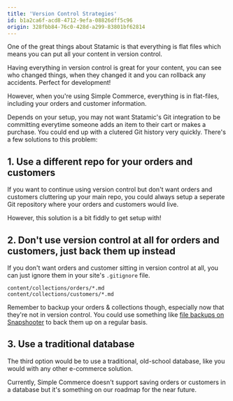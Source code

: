 ```yaml
---
title: 'Version Control Strategies'
id: b1a2ca6f-acd8-4712-9efa-08826dff5c96
origin: 328fbb84-76c0-428d-a299-83801bf62814
---
```

One of the great things about Statamic is that everything is flat files which means you can put all your content in version control.

Having everything in version control is great for your content, you can see who changed things, when they changed it and you can rollback any accidents. Perfect for development!

However, when you're using Simple Commerce, everything is in flat-files, including your orders and customer information.

Depends on your setup, you may not want Statamic's Git integration to be committing everytime someone adds an item to their cart or makes a purchase. You could end up with a clutered Git history very quickly. There's a few solutions to this problem:

## 1. Use a different repo for your orders and customers
If you want to continue using version control but don't want orders and customers cluttering up your main repo, you could always setup a seperate Git repository where your orders and customers would live.

However, this solution is a bit fiddly to get setup with!

## 2. Don't use version control at all for orders and customers, just back them up instead
If you don't want orders and customer sitting in version control at all, you can just ignore them in your site's `.gitignore` file.

```
content/collections/orders/*.md
content/collections/customers/*.md
```

Remember to backup your orders & collections though, especially now that they're not in version control. You could use something like [file backups on Snapshooter](https://snapshooter.io?via=duncanmcclean) to back them up on a regular basis.

## 3. Use a traditional database
The third option would be to use a traditional, old-school database, like you would with any other e-commerce solution.

Currently, Simple Commerce doesn't support saving orders or customers in a database but it's something on our roadmap for the near future.